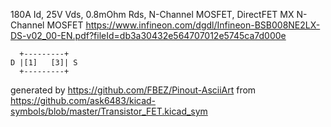 180A Id, 25V Vds, 0.8mOhm Rds, N-Channel MOSFET, DirectFET MX
N-Channel MOSFET
https://www.infineon.com/dgdl/Infineon-BSB008NE2LX-DS-v02_00-EN.pdf?fileId=db3a30432e564707012e5745ca7d000e


	  +---------+
	D |[1]   [3]| S
	  +---------+


generated by https://github.com/FBEZ/Pinout-AsciiArt from https://github.com/ask6483/kicad-symbols/blob/master/Transistor_FET.kicad_sym